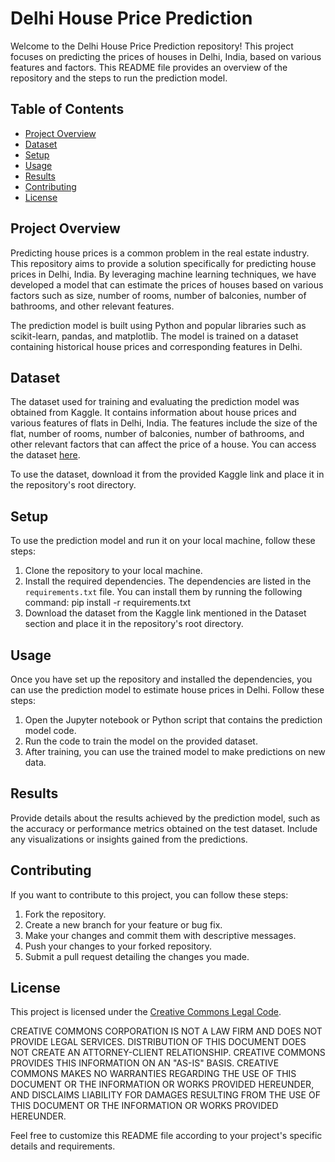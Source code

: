 # Delhi House Price Prediction

Welcome to the Delhi House Price Prediction repository! This project focuses on predicting the prices of houses in Delhi, India, based on various features and factors. This README file provides an overview of the repository and the steps to run the prediction model.

## Table of Contents
- [Project Overview](#project-overview)
- [Dataset](#dataset)
- [Setup](#setup)
- [Usage](#usage)
- [Results](#results)
- [Contributing](#contributing)
- [License](#license)

## Project Overview
Predicting house prices is a common problem in the real estate industry. This repository aims to provide a solution specifically for predicting house prices in Delhi, India. By leveraging machine learning techniques, we have developed a model that can estimate the prices of houses based on various factors such as size, number of rooms, number of balconies, number of bathrooms, and other relevant features.

The prediction model is built using Python and popular libraries such as scikit-learn, pandas, and matplotlib. The model is trained on a dataset containing historical house prices and corresponding features in Delhi.

## Dataset
The dataset used for training and evaluating the prediction model was obtained from Kaggle. It contains information about house prices and various features of flats in Delhi, India. The features include the size of the flat, number of rooms, number of balconies, number of bathrooms, and other relevant factors that can affect the price of a house. You can access the dataset [here](https://www.kaggle.com/datasets/namantrisoliya/magicbricks-new-delhi-flat-prices).

To use the dataset, download it from the provided Kaggle link and place it in the repository's root directory.

## Setup
To use the prediction model and run it on your local machine, follow these steps:

1. Clone the repository to your local machine.
2. Install the required dependencies. The dependencies are listed in the `requirements.txt` file. You can install them by running the following command:
pip install -r requirements.txt
3. Download the dataset from the Kaggle link mentioned in the Dataset section and place it in the repository's root directory.

## Usage
Once you have set up the repository and installed the dependencies, you can use the prediction model to estimate house prices in Delhi. Follow these steps:

1. Open the Jupyter notebook or Python script that contains the prediction model code.
2. Run the code to train the model on the provided dataset.
3. After training, you can use the trained model to make predictions on new data.

## Results
Provide details about the results achieved by the prediction model, such as the accuracy or performance metrics obtained on the test dataset. Include any visualizations or insights gained from the predictions.

## Contributing
If you want to contribute to this project, you can follow these steps:

1. Fork the repository.
2. Create a new branch for your feature or bug fix.
3. Make your changes and commit them with descriptive messages.
4. Push your changes to your forked repository.
5. Submit a pull request detailing the changes you made.

## License
This project is licensed under the [Creative Commons Legal Code](https://creativecommons.org/publicdomain/zero/1.0/legalcode).

CREATIVE COMMONS CORPORATION IS NOT A LAW FIRM AND DOES NOT PROVIDE
LEGAL SERVICES. DISTRIBUTION OF THIS DOCUMENT DOES NOT CREATE AN
ATTORNEY-CLIENT RELATIONSHIP. CREATIVE COMMONS PROVIDES THIS
INFORMATION ON AN "AS-IS" BASIS. CREATIVE COMMONS MAKES NO WARRANTIES
REGARDING THE USE OF THIS DOCUMENT OR THE INFORMATION OR WORKS
PROVIDED HEREUNDER, AND DISCLAIMS LIABILITY FOR DAMAGES RESULTING FROM
THE USE OF THIS DOCUMENT OR THE INFORMATION OR WORKS PROVIDED
HEREUNDER.

Feel free to customize this README file according to your project's specific details and requirements.
